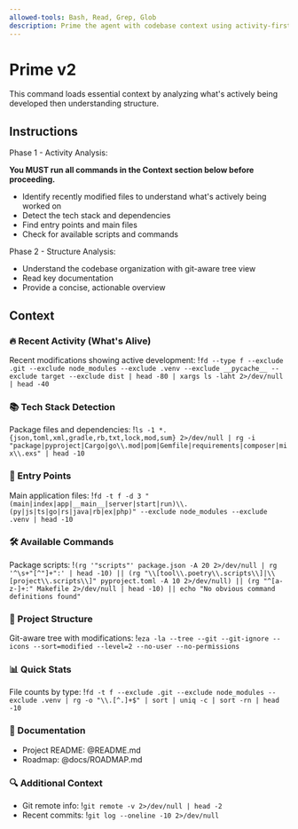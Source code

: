 ```yaml
---
allowed-tools: Bash, Read, Grep, Glob
description: Prime the agent with codebase context using activity-first analysis
---
```


# Prime v2

This command loads essential context by analyzing what's actively being developed then understanding structure.

## Instructions

Phase 1 - Activity Analysis:

**You MUST run all commands in the Context section below before proceeding.**

- Identify recently modified files to understand what's actively being worked on
- Detect the tech stack and dependencies
- Find entry points and main files
- Check for available scripts and commands

Phase 2 - Structure Analysis:

- Understand the codebase organization with git-aware tree view
- Read key documentation
- Provide a concise, actionable overview

## Context

### 🔥 Recent Activity (What's Alive)

Recent modifications showing active development: !`fd --type f --exclude .git --exclude node_modules --exclude .venv --exclude __pycache__ --exclude target --exclude dist | head -80 | xargs ls -laht 2>/dev/null | head -40`

### 📚 Tech Stack Detection

Package files and dependencies: !`ls -1 *.{json,toml,xml,gradle,rb,txt,lock,mod,sum} 2>/dev/null | rg -i "package|pyproject|Cargo|go\\.mod|pom|Gemfile|requirements|composer|mix\\.exs" | head -10`

### 🚀 Entry Points

Main application files: !`fd -t f -d 3 "(main|index|app|__main__|server|start|run)\\.(py|js|ts|go|rs|java|rb|ex|php)" --exclude node_modules --exclude .venv | head -10`

### 🛠️ Available Commands

Package scripts: !`(rg '"scripts"' package.json -A 20 2>/dev/null | rg '^\s+"[^"]+":' | head -10) || (rg "\\[tool\\.poetry\\.scripts\\]|\\[project\\.scripts\\]" pyproject.toml -A 10 2>/dev/null) || (rg "^[a-z-]+:" Makefile 2>/dev/null | head -10) || echo "No obvious command definitions found"`

### 📂 Project Structure

Git-aware tree with modifications: !`eza -la --tree --git --git-ignore --icons --sort=modified --level=2 --no-user --no-permissions`

### 📊 Quick Stats

File counts by type: !`fd -t f --exclude .git --exclude node_modules --exclude .venv | rg -o "\\.[^.]+$" | sort | uniq -c | sort -rn | head -10`

### 📖 Documentation

- Project README: @README.md
- Roadmap: @docs/ROADMAP.md

### 🔍 Additional Context

- Git remote info: !`git remote -v 2>/dev/null | head -2`
- Recent commits: !`git log --oneline -10 2>/dev/null`
